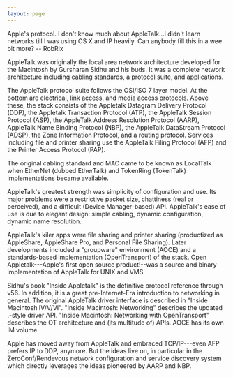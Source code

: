 ```yaml
---
layout: page
---
```




Apple's protocol. I don't know much about AppleTalk...I didn't learn networks till I was using OS X and IP heavily. Can anybody fill this in a wee bit more? -- RobRix

AppleTalk was originally the local area network architecture developed for the Macintosh by Gursharan Sidhu and his buds. It was a complete network architecture including cabling standards, a protocol suite, and applications. 

The AppleTalk protocol suite follows the OSI/ISO 7 layer model. At the bottom are electrical, link access, and media access protocols. Above these, the stack consists of the Appletalk Datagram Delivery Protocol (DDP), the Appletalk Transaction Protocol (ATP), the AppleTalk Session Protocol (ASP), the AppleTalk Address Resolution Protocol (AARP), AppleTalk Name Binding Protocol (NBP), the AppleTalk DataStream Protocol (ADSP), the Zone Information Protocol, and a routing protocol. Services including file and printer sharing use the AppleTalk Filing Protocol (AFP) and the Printer Access Protocol (PAP).

The original cabling standard and MAC came to be known as LocalTalk when EtherNet (dubbed EtherTalk) and TokenRing (TokenTalk) implementations became available. 

AppleTalk's greatest strength was simplicity of configuration and use. Its major problems were a restrictive packet size, chattiness (real or perceived), and a difficult (Device Manager-based) API. AppleTalk's ease of use is due to elegant design: simple cabling, dynamic configuration, dynamic name resolution. 

AppleTalk's kiler apps were file sharing and printer sharing (productized as AppleShare, AppleShare Pro, and Personal File Sharing). Later developments included a "groupware" environment (AOCE) and a standards-based implementation (OpenTransport) of the stack. Open Appletalk---Apple's first open source product!--was a source and binary implementation of AppleTalk for UNIX and VMS.

Sidhu's book "Inside Appletalk" is the definitive protocol reference through v56. In addition, it is a great pre-Internet-Era introduction to networking in general. The original AppleTalk driver interface is described in "Inside Macintosh IV/V/VI".  "Inside Macintosh: Networking" describes the updated .-style driver API. "Inside Macintosh: Networking with OpenTransport" describes the OT architecture and (its multitude of) APIs. AOCE has its own IM volume.

Apple has moved away from AppleTalk and embraced TCP/IP---even AFP prefers IP to DDP, anymore. But the ideas live on, in particular in the ZeroConf/Rendevous network configuration and service discovery system which directly leverages the ideas pioneered by AARP and NBP.
